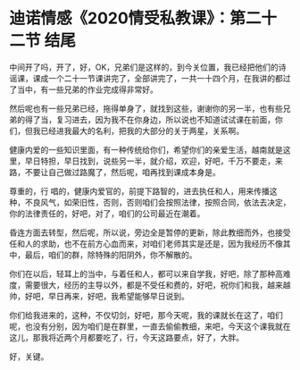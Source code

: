 # 迪诺情感《2020情受私教课》：第二十二节 结尾

中间开了吗，开了，好，OK，兄弟们是这样的，到今关位置，我已经把他们的诗谣课，课成一个二十一节课讲完了，全部讲完了，一共一十四个月，在我讲的都过了当中，有一些兄弟的作业完成得非常好。

然后呢也有一些兄弟已经，拖得单身了，就找到这些，谢谢你的另一半，也有些兄弟的得了当，复习进去，因为我不在你身边，所以说也不知道试试课在前面，你们，但我已经进我最大的名利，把我的大部分的关于两星，关系啊。

健康内爱的一些知识里面，有一种传统给你们，希望你们的亲爱生活，越南就是这里，早日特担，早日找到，说些另一半，就介绍，欢迎，好吧，千万不要走，来路，不要让自己做过路魔了，然后呢，咱再找到课成本身是。

尊重的，行 唱的，健康内爱官的，前提下路智的，进去执任和人，用来传播这种，不良风气，如荣旧性，否则，否则咱们会按照法律，按照合同，依法去决定，你的法律责任的，好吧，对了，咱们的公司最近在潮着。

昏连方面去转型，然后呢，所以说，旁边全是暂停的更新，除此教细而外，也接受任和人的求助，也不在前方心血而来，对咱们老师其实是还是，因为我经历不像其中，最后，咱们的群，除特殊的阳阴外，你不解散的。

你们在以后，轻耳上的当中，与着任和人，都可以来自学我，好吧，除了那种高难度，需要很大，经历的主导以外，都是不受任和费的，好吧，祝你们和我，越来越帅，好吧，早日再来，好吧，我希望能够早日说到。

你们给我进来的，这种，不仅切剑，好吧，那今天呢，我的课就长在这了，咱们呢，也没有分别，因为咱们是在群里，一直去偷偷教细，来吧，今天这个课我就在这儿，那我将近两个月都要吃了，行，今天这路要点，好了，大胖。

好，关键。